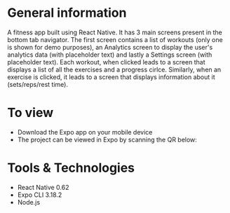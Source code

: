 # General information
A fitness app built using React Native. It has 3 main screens present in the bottom tab navigator. The first screen contains a list of workouts (only one is shown for demo purposes), an Analytics screen to display the user's analytics data (with placeholder text) and lastly a Settings screen (with placeholder text).
Each workout, when clicked leads to a screen that displays a list of all the exercises and a progress cirlce. Similarly, when an exercise is clicked, it leads to a screen that displays information about it (sets/reps/rest time). 

# To view
- Download the Expo app on your mobile device
- The project can be viewed in Expo by scanning the QR below:

# Tools & Technologies
- React Native 0.62
- Expo CLI 3.18.2
- Node.js
